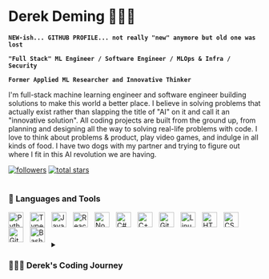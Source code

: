 # Derek Deming 👨🏻‍💻

**`NEW-ish... GITHUB PROFILE... not really "new" anymore but old one was lost`**  

**`"Full Stack" ML Engineer / Software Engineer / MLOps & Infra / Security`**  

**`Former Applied ML Researcher and Innovative Thinker`**  


I'm full-stack machine learning engineer and software engineer building solutions to make this world a better place. I believe in solving problems that actually exist rather than slapping the title of "AI" on it and call it an "innovative solution". All coding projects are built from the ground up, from planning and designing all the way to solving real-life problems with code. I love to think about problems & product, play video games, and indulge in all kinds of food. I have two dogs with my partner and trying to figure out where I fit in this AI revolution we are having. 

   <p align="left">
      <a href="https://github.com/derekdeming?tab=followers">
         <img alt="followers" title="Follow me on Github" src="https://custom-icon-badges.demolab.com/github/followers/derekdeming?color=236ad3&labelColor=1155ba&style=for-the-badge&logo=person-add&label=Followers&logoColor=white"/></a>
      <a href="https://github.com/derekdeming?tab=repositories&sort=stargazers">
         <img alt="total stars" title="Total stars on GitHub" src="https://custom-icon-badges.demolab.com/github/stars/derekdeming?color=55960c&style=for-the-badge&labelColor=488207&logo=star"/></a>
   </p>

 <!--  ### 📊 New Profile Stats -->

<!-- ![Derek's GitHub stats](https://github-readme-stats.vercel.app/api?username=derekdeming&show_icons=true&theme=gruvbox) -->

   #

### 🧰 Languages and Tools

<img align="left" alt="Python" width="30px" style="padding-right:10px;" src="https://cdn.jsdelivr.net/gh/devicons/devicon/icons/python/python-plain.svg" />
<img align="left" alt="TypeScript" width="30px" style="padding-right:10px;" src="https://cdn.jsdelivr.net/gh/devicons/devicon/icons/typescript/typescript-plain.svg" />
<img align="left" alt="JavaScript" width="30px" style="padding-right:10px;" src="https://cdn.jsdelivr.net/gh/devicons/devicon/icons/javascript/javascript-plain.svg" />
<img align="left" alt="React" width="30px" style="padding-right:10px;" src="https://cdn.jsdelivr.net/gh/devicons/devicon/icons/react/react-original.svg" />
<img align="left" alt="NodeJS" width="30px" style="padding-right:10px;" src="https://cdn.jsdelivr.net/gh/devicons/devicon/icons/nodejs/nodejs-original.svg" />
<img align="left" alt="C#" width="30px" style="padding-right:10px;" src="https://devicon-website.vercel.app/api/csharp/original.svg" />
<img align="left" alt="C++" width="30px" style="padding-right:10px;" src="https://cdn.jsdelivr.net/gh/devicons/devicon/icons/cplusplus/cplusplus-line.svg" />
<img align="left" alt="Git" width="30px" style="padding-right:10px;" src="https://cdn.jsdelivr.net/gh/devicons/devicon/icons/git/git-original.svg" />
<img align="left" alt="Linux" width="30px" style="padding-right:10px;" src="https://cdn.jsdelivr.net/gh/devicons/devicon/icons/linux/linux-original.svg" />
<img align="left" alt="HTML" width="30px" style="padding-right:10px;" src="https://cdn.jsdelivr.net/gh/devicons/devicon/icons/html5/html5-plain.svg" />
<img align="left" alt="CSS" width="30px" style="padding-right:10px;" src="https://cdn.jsdelivr.net/gh/devicons/devicon/icons/css3/css3-plain.svg" />
<img align="left" alt="GitHub" width="30px" style="padding-right:10px;" src="https://cdn.jsdelivr.net/gh/devicons/devicon/icons/github/github-original.svg" />
<img align="left" alt="Bash" width="30px" style="padding-right:10px;" src="https://cdn.jsdelivr.net/gh/devicons/devicon/icons/bash/bash-original.svg" />
<br />

<!-- ![GitHub Streak](https://streak-stats.demolab.com?user=ForrestKnight&theme=gruvbox&border_radius=4.5) -->

#

<details>
 <summary><h3>👨🏻‍💻 Derek's Coding Journey</h3></summary>
   I started my coding journey a bit later than others. I was a premed student studying biology and chemistry in undergrad. I was a student researcher all four years of undergrad doing complex data analysis which is really where my coding journey started. I had a burning passion to learn everything I could about the interdisciplinary field of applied computational biochemistry - code, machine learning, protein design, statistical modeling. And all the while, teaching myself computer science the dream of becoming a medical doctor (MD) dissipated and my love for research and understanding the world began to thrive. 
   
   
   I graduated from college with a direct entrance into a PhD program where I was able to do applied (ML) statistical chemistry research on porous material design. I utilized experimental, computational, and theoretical methodology during my graduate studies. I received the Distinguished Graduate Research Fellowship Award to be funded for the rest of my PhD. COVID hit and my introspective time spent alone found me to fall in love with computer science to the point where I left my PhD with a Master’s to pursue a fully computational research role. I performed DFT, Markov Chain Monte Carlo simulations on mutated proteins to understand the energetics when proteins fold. This was a complete shift in what I was doing prior and I really enjoyed it. 
   
   I eventually shifted towards industry to learn best practices and advance my career further. I became the first hire at a startup within Coca Cola as a ML data scientist where I built out their entire ML platform utilizing Databricks, Snowflake/Snowpark, and Azure DevOps as our cloud providers. Eventially I transitioned into ML infrastructure where I worked as a Data Platform Software Engineer on the MLOps team at a financial firm. Most recently I have joined Microsoft work on AI/ML safety and security. This journey has not been linear and I never pictured myself here today but I wouldn’t change a part of it. The journey has been incredible and I have enjoyed it every step of the way! I am looking forward to building my own projects and contributing to open source projects. 

[website]: https://derekdeming.com



## Random Joke Generator

![Jokes Card](https://readme-jokes.vercel.app/api)

## Profile View Counter

![Profile View Counter](https://komarev.com/ghpvc/?username=derekdeming)

---
